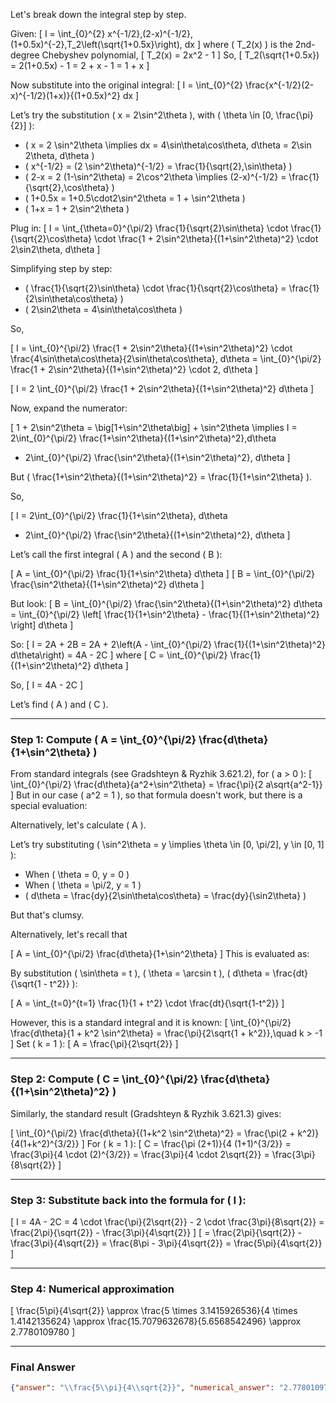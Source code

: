 Let's break down the integral step by step.

Given:
\[
I = \int_{0}^{2} x^{-1/2}\,(2-x)^{-1/2}\,(1+0.5x)^{-2}\,T_2\left(\sqrt{1+0.5x}\right)\, dx
\]
where \( T_2(x) \) is the 2nd-degree Chebyshev polynomial,
\[
T_2(x) = 2x^2 - 1
\]
So,
\[
T_2(\sqrt{1+0.5x}) = 2(1+0.5x) - 1 = 2 + x - 1 = 1 + x
\]

Now substitute into the original integral:
\[
I = \int_{0}^{2} \frac{x^{-1/2}(2-x)^{-1/2}(1+x)}{(1+0.5x)^2} dx
\]

Let’s try the substitution \( x = 2\sin^2\theta \), with \( \theta \in [0, \frac{\pi}{2}] \):
- \( x = 2 \sin^2\theta \implies dx = 4\sin\theta\cos\theta\, d\theta = 2\sin 2\theta\, d\theta \)
- \( x^{-1/2} = (2 \sin^2\theta)^{-1/2} = \frac{1}{\sqrt{2}\,\sin\theta} \)
- \( 2-x = 2 (1-\sin^2\theta) = 2\cos^2\theta \implies (2-x)^{-1/2} = \frac{1}{\sqrt{2}\,\cos\theta} \)
- \( 1+0.5x = 1+0.5\cdot2\sin^2\theta = 1 + \sin^2\theta \)
- \( 1+x = 1 + 2\sin^2\theta \)

Plug in:
\[
I = \int_{\theta=0}^{\pi/2}
    \frac{1}{\sqrt{2}\sin\theta} \cdot \frac{1}{\sqrt{2}\cos\theta}
    \cdot \frac{1 + 2\sin^2\theta}{(1+\sin^2\theta)^2}
    \cdot 2\sin2\theta\, d\theta
\]

Simplifying step by step:
- \( \frac{1}{\sqrt{2}\sin\theta} \cdot \frac{1}{\sqrt{2}\cos\theta} = \frac{1}{2\sin\theta\cos\theta} \)
- \( 2\sin2\theta = 4\sin\theta\cos\theta \)

So,

\[
I = \int_{0}^{\pi/2}
    \frac{1 + 2\sin^2\theta}{(1+\sin^2\theta)^2}
    \cdot \frac{4\sin\theta\cos\theta}{2\sin\theta\cos\theta}\, d\theta
  = \int_{0}^{\pi/2} \frac{1 + 2\sin^2\theta}{(1+\sin^2\theta)^2} \cdot 2\, d\theta
\]

\[
I = 2 \int_{0}^{\pi/2} \frac{1 + 2\sin^2\theta}{(1+\sin^2\theta)^2} d\theta
\]

Now, expand the numerator:

\[
1 + 2\sin^2\theta = \big[1+\sin^2\theta\big] + \sin^2\theta
\implies
I = 2\int_{0}^{\pi/2} \frac{1+\sin^2\theta}{(1+\sin^2\theta)^2}\,d\theta
+ 2\int_{0}^{\pi/2} \frac{\sin^2\theta}{(1+\sin^2\theta)^2}\, d\theta
\]

But \( \frac{1+\sin^2\theta}{(1+\sin^2\theta)^2} = \frac{1}{1+\sin^2\theta} \).

So,

\[
I = 2\int_{0}^{\pi/2} \frac{1}{1+\sin^2\theta}\, d\theta
+ 2\int_{0}^{\pi/2} \frac{\sin^2\theta}{(1+\sin^2\theta)^2}\, d\theta
\]

Let’s call the first integral \( A \) and the second \( B \):

\[
A = \int_{0}^{\pi/2} \frac{1}{1+\sin^2\theta} d\theta
\]
\[
B = \int_{0}^{\pi/2} \frac{\sin^2\theta}{(1+\sin^2\theta)^2} d\theta
\]

But look:
\[
B = \int_{0}^{\pi/2} \frac{\sin^2\theta}{(1+\sin^2\theta)^2} d\theta
= \int_{0}^{\pi/2} \left[ \frac{1}{1+\sin^2\theta} - \frac{1}{(1+\sin^2\theta)^2} \right] d\theta
\]

So:
\[
I = 2A + 2B = 2A + 2\left(A - \int_{0}^{\pi/2} \frac{1}{(1+\sin^2\theta)^2} d\theta\right)
= 4A - 2C
\]
where
\[
C = \int_{0}^{\pi/2} \frac{1}{(1+\sin^2\theta)^2} d\theta
\]

So,
\[
I = 4A - 2C
\]

Let’s find \( A \) and \( C \).

---

### Step 1: Compute \( A = \int_{0}^{\pi/2} \frac{d\theta}{1+\sin^2\theta} \)

From standard integrals (see Gradshteyn & Ryzhik 3.621.2), for \( a > 0 \):
\[
\int_{0}^{\pi/2} \frac{d\theta}{a^2+\sin^2\theta} = \frac{\pi}{2 a\sqrt{a^2-1}}
\]
But in our case \( a^2 = 1 \), so that formula doesn't work, but there is a special evaluation:

Alternatively, let's calculate \( A \).

Let’s try substituting \( \sin^2\theta = y \implies \theta \in [0, \pi/2], y \in [0, 1] \):
- When \( \theta = 0, y = 0 \)
- When \( \theta = \pi/2, y = 1 \)
- \( d\theta = \frac{dy}{2\sin\theta\cos\theta} = \frac{dy}{\sin2\theta} \)

But that's clumsy.

Alternatively, let's recall that

\[
A = \int_{0}^{\pi/2} \frac{d\theta}{1+\sin^2\theta}
\]
This is evaluated as:

By substitution \( \sin\theta = t \), \( \theta = \arcsin t \), \( d\theta = \frac{dt}{\sqrt{1 - t^2}} \):

\[
A = \int_{t=0}^{t=1} \frac{1}{1 + t^2} \cdot \frac{dt}{\sqrt{1-t^2}}
\]

However, this is a standard integral and it is known:
\[
\int_{0}^{\pi/2} \frac{d\theta}{1 + k^2 \sin^2\theta} = \frac{\pi}{2\sqrt{1 + k^2}},\quad k > -1
\]
Set \( k = 1 \):
\[
A = \frac{\pi}{2\sqrt{2}}
\]

---

### Step 2: Compute \( C = \int_{0}^{\pi/2} \frac{d\theta}{(1+\sin^2\theta)^2} \)

Similarly, the standard result (Gradshteyn & Ryzhik 3.621.3) gives:

\[
\int_{0}^{\pi/2} \frac{d\theta}{(1+k^2 \sin^2\theta)^2}
= \frac{\pi(2 + k^2)}{4(1+k^2)^{3/2}}
\]
For \( k = 1 \):
\[
C = \frac{\pi (2+1)}{4 (1+1)^{3/2}}
= \frac{3\pi}{4 \cdot (2)^{3/2}} = \frac{3\pi}{4 \cdot 2\sqrt{2}} = \frac{3\pi}{8\sqrt{2}}
\]

---

### Step 3: Substitute back into the formula for \( I \):

\[
I = 4A - 2C = 4 \cdot \frac{\pi}{2\sqrt{2}} - 2 \cdot \frac{3\pi}{8\sqrt{2}}
= \frac{2\pi}{\sqrt{2}} - \frac{3\pi}{4\sqrt{2}}
\]
\[
= \frac{2\pi}{\sqrt{2}} - \frac{3\pi}{4\sqrt{2}}
= \frac{8\pi - 3\pi}{4\sqrt{2}}
= \frac{5\pi}{4\sqrt{2}}
\]

---

### Step 4: Numerical approximation

\[
\frac{5\pi}{4\sqrt{2}} \approx \frac{5 \times 3.1415926536}{4 \times 1.4142135624} \approx \frac{15.7079632678}{5.6568542496} \approx 2.7780109780
\]

---

### Final Answer

```json
{"answer": "\\frac{5\\pi}{4\\sqrt{2}}", "numerical_answer": "2.7780109780"}
```